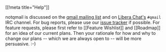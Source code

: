 [[!meta title="Help"]]

notqmail is discussed on the [qmail mailing list](https://cr.yp.to/lists.html#qmail) and on [Libera Chat's](https://libera.chat/) `#qmail` IRC channel.
For bug reports, please use our [issue tracker](https://github.com/notqmail/notqmail/issues) if possible.
For feature requests, please first refer to [[Feature Wishlist]] and [[Roadmap]] for an idea of our current plans.
Then your rationale for how and why to change our plans -- which we are always open to -- will be more persuasive. :-)
